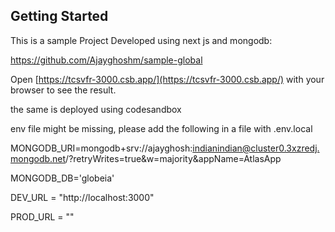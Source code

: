 

## Getting Started

This is a sample Project Developed using next js and mongodb:

https://github.com/Ajayghoshm/sample-global

Open [https://tcsvfr-3000.csb.app/](https://tcsvfr-3000.csb.app/) with your browser to see the result.

the same is deployed using codesandbox

env file might be missing, please add the following in a file with .env.local


MONGODB_URI=mongodb+srv://ajayghosh:indianindian@cluster0.3xzredj.mongodb.net/?retryWrites=true&w=majority&appName=AtlasApp

MONGODB_DB='globeia'

DEV_URL = "http://localhost:3000"

PROD_URL = ""



